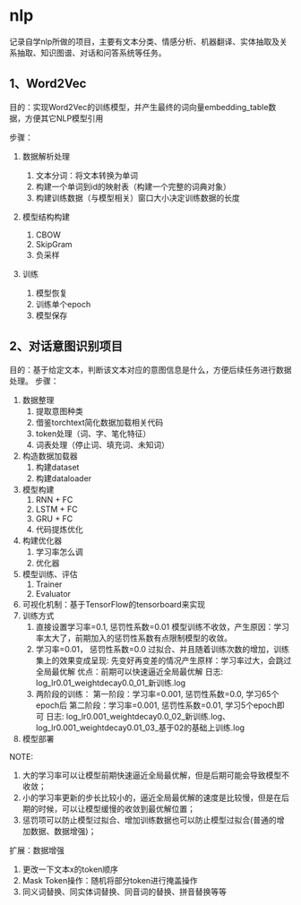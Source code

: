 # nlp

记录自学nlp所做的项目，主要有文本分类、情感分析、机器翻译、实体抽取及关系抽取、知识图谱、对话和问答系统等任务。

## 1、Word2Vec

目的：实现Word2Vec的训练模型，并产生最终的词向量embedding_table数据，方便其它NLP模型引用

步骤：

1. 数据解析处理

   1. 文本分词：将文本转换为单词
   2. 构建一个单词到id的映射表（构建一个完整的词典对象）
   3. 构建训练数据（与模型相关）窗口大小决定训练数据的长度
2. 模型结构构建

   1. CBOW
   2. SkipGram
   3. 负采样
3. 训练

   1. 模型恢复
   2. 训练单个epoch
   3. 模型保存

## 2、对话意图识别项目

目的：基于给定文本，判断该文本对应的意图信息是什么，方便后续任务进行数据处理。
步骤：

1. 数据整理
   1. 提取意图种类
   2. 借鉴torchtext简化数据加载相关代码
   3. token处理（词、字、笔化特征）
   4. 词表处理（停止词、填充词、未知词）
2. 构造数据加载器
   1. 构建dataset
   2. 构建dataloader
3. 模型构建
   1. RNN + FC
   2. LSTM + FC
   3. GRU + FC
   4. 代码提炼优化
4. 构建优化器
   1. 学习率怎么调
   2. 优化器
5. 模型训练、评估
   1. Trainer
   2. Evaluator
6. 可视化机制：基于TensorFlow的tensorboard来实现
7. 训练方式
   1. 直接设置学习率=0.1, 惩罚性系数=0.01
      模型训练不收敛，产生原因：学习率太大了，前期加入的惩罚性系数有点限制模型的收敛。
   2. 学习率=0.01， 惩罚性系数=0.0
      过拟合、并且随着训练次数的增加，训练集上的效果变成呈现: 先变好再变差的情况产生原样：学习率过大，会跳过全局最优解
      优点：前期可以快速逼近全局最优解
      日志: log_lr0.01_weightdecay0.0_01_新训练.log
   3. 两阶段的训练：
      第一阶段：学习率=0.001, 惩罚性系数=0.0, 学习65个epoch后
      第二阶段：学习率=0.001, 惩罚性系数=0.01, 学习5个epoch即可
      日志: log_lr0.001_weightdecay0.0_02_新训练.log、log_lr0.001_weightdecay0.01_03_基于02的基础上训练.log
8. 模型部署

NOTE:
1. 大的学习率可以让模型前期快速逼近全局最优解，但是后期可能会导致模型不收敛；
2. 小的学习率更新的步长比较小的，逼近全局最优解的速度是比较慢，但是在后期的时候，可以让模型缓慢的收敛到最优解位置；
3. 惩罚项可以防止模型过拟合、增加训练数据也可以防止模型过拟合(普通的增加数据、数据增强)；  

扩展：数据增强
1. 更改一下文本x的token顺序
2. Mask Token操作：随机将部分token进行掩盖操作
3. 同义词替换、同实体词替换、同音词的替换、拼音替换等等
